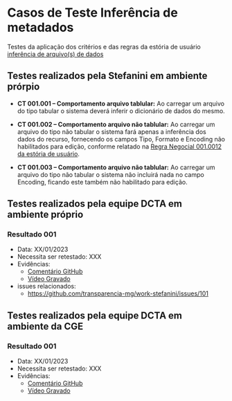 # Casos de Teste Inferência de metadados

Testes da aplicação dos critérios e das regras da estória de usuário [inferência de arquivo(s) de dados](../../../estorias_de_usuarios/sprint_02/02_inferencia_de_arquivo)

## Testes realizados pela Stefanini em ambiente prórpio

- **CT 001.001 – Comportamento arquivo tablular:** Ao carregar um arquivo do tipo tabular o sistema deverá inferir o dicionário de dados do mesmo.

- **CT 001.002 – Comportamento arquivo não tablular:** Ao carregar um arquivo do tipo não tabular o sistema fará apenas a inferência dos dados do recurso, fornecendo os campos Tipo, Formato e Encoding não habilitados para edição, conforme relatado na [Regra Negocial 001.0012 da estória de usuário](../../../estorias_de_usuarios/sprint_02/02_inferencia_de_arquivo/#regra-negocial-0010012). 

- **CT 001.003 – Comportamento arquivo não tablular:** Ao carregar um arquivo do tipo não tabular o sistema não incluirá nada no campo Encoding, ficando este também não habilitado para edição.

## Testes realizados pela equipe DCTA em ambiente próprio 

### Resultado 001
- Data: XX/01/2023
- Necessita ser retestado: XXX
- Evidências:
  - [Comentário GitHub]()
  - [Vídeo Gravado]()
- issues relacionados:
  - https://github.com/transparencia-mg/work-stefanini/issues/101

## Testes realizados pela equipe DCTA em ambiente da CGE 

### Resultado 001
- Data: XX/01/2023
- Necessita ser retestado: XXX
- Evidências:
  - [Comentário GitHub]()
  - [Vídeo Gravado]()